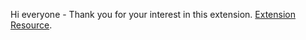 <p>
  Hi everyone - Thank you for your interest in this extension.
  <a href="https://github.com/Huniko519/ChatGPT-Extension-Vsix">Extension Resource</a>.
</p>
